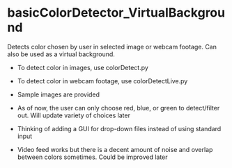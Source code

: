 # basicColorDetector_VirtualBackground
Detects color chosen by user in selected image or webcam footage. Can also be used as a virtual background.
- To detect color in images, use colorDetect.py
- To detect color in webcam footage, use colorDetectLive.py
- Sample images are provided


- As of now, the user can only choose red, blue, or green to detect/filter out. Will update variety of choices later
- Thinking of adding a GUI for drop-down files instead of using standard input
- Video feed works but there is a decent amount of noise and overlap between colors sometimes. Could be improved later
